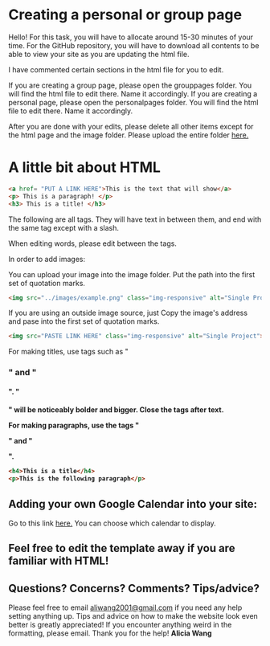 # Creating a personal or group page
Hello! For this task, you will have to allocate around 15-30 minutes of your time.
For the GitHub repository, you will have to download all contents to be able to view your site as you are updating the html file. 

I have commented certain sections in the html file for you to edit. 

If you are creating a group page, please open the grouppages folder. You will find the html file to edit there. Name it accordingly.
If you are creating a personal page, please open the personalpages folder. You will find the html file to edit there. Name it accordingly.

After you are done with your edits, please delete all other items except for the html page and the image folder. Please upload the entire folder [here.](https://goo.gl/forms/ln45PBEZqTtxl0w23)

# A little bit about HTML

```html
<a href= "PUT A LINK HERE">This is the text that will show</a>
<p> This is a paragraph! </p>
<h3> This is a title! </h3>
```
The following are all tags. They will have text in between them, and end with the same tag except with a slash.

When editing words, please edit between the tags.

In order to add images:

You can upload your image into the image folder. Put the path into the first set of quotation marks.

```html
<img src="../images/example.png" class="img-responsive" alt="Single Project">
```
If you are using an outside image source, just Copy the image's address and pase into the first set of quotation marks.

```html
<img src="PASTE LINK HERE" class="img-responsive" alt="Single Project">
```
For making titles, use tags such as "<h3>" and "<h4>". "<h4>" will be noticeably bolder and bigger. Close the tags after text.

For making paragraphs, use the tags "<p>" and "</p>".

```html
<h4>This is a title</h4>
<p>This is the following paragraph</p>
```

## Adding your own Google Calendar into your site:
Go to this link [here.](https://support.google.com/calendar/answer/41207?hl=en)
You can choose which calendar to display.

## Feel free to edit the template away if you are familiar with HTML!

## Questions? Concerns? Comments? Tips/advice?

Please feel free to email [aliwang2001@gmail.com](mailto:aliwang2001@gmail.com) if you need any help setting anything up.
Tips and advice on how to make the website look even better is greatly appreciated!
If you encounter anything weird in the formatting, please email. Thank you for the help!
**Alicia Wang**
  
